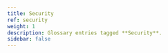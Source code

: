 ```yaml
---
title: Security
ref: security
weight: 1
description: Glossary entries tagged **Security**.
sidebar: false
---
```


